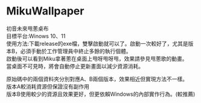 # MikuWallpaper
 初音未來甩蔥桌布  
 目標平台:Winows 10、11  
 使用方法:下載release的exe檔，雙擊啟動就可以了。啟動一次較好了，尤其是版本B，必須手動於工作管理員中終止多餘的執行個體。  
 啟動後可以看到Miku拿著蔥在桌面上甩呀甩呀甩，效果請參見甩蔥歌的動畫。  
 當桌面不可見時，將會自動停止更新畫面以減少資源消耗。  

原始碼中的兩個資料夾分別對應A、B兩個版本，效果相近但實現方法不一樣。  
版本A較消耗資源但保證沒有副作用  
版本B使用較少的資源且效果更好，但更依賴Windows的內部實作行為。(較推薦)
